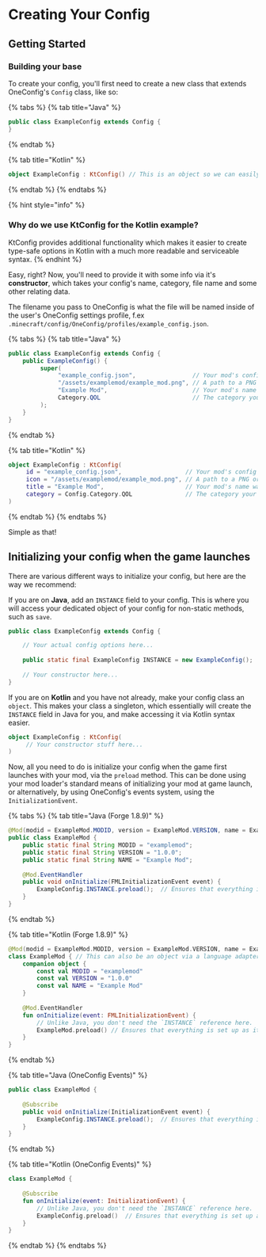 # Creating Your Config

## Getting Started

### Building your base

To create your config, you'll first need to create a new class that extends OneConfig's `Config` class, like so:

{% tabs %}
{% tab title="Java" %}
```java
public class ExampleConfig extends Config {
}
```
{% endtab %}

{% tab title="Kotlin" %}
```kotlin
object ExampleConfig : KtConfig() // This is an object so we can easily access a singleton instance of the config. Refer to later section for more info
```
{% endtab %}
{% endtabs %}

{% hint style="info" %}
### Why do we use KtConfig for the Kotlin example?

KtConfig provides additional functionality which makes it easier to create type-safe options in Kotlin with a much more readable and serviceable syntax.
{% endhint %}

Easy, right? Now, you'll need to provide it with some info via it's **constructor**, which takes your config's name, category, file name and some other relating data.

The filename you pass to OneConfig is what the file will be named inside of the user's OneConfig settings profile, f.ex `.minecraft/config/OneConfig/profiles/example_config.json`.

{% tabs %}
{% tab title="Java" %}
```java
public class ExampleConfig extends Config {
    public ExampleConfig() {
         super(
              "example_config.json",                // Your mod's config file's name and extension
              "/assets/examplemod/example_mod.png", // A path to a PNG or SVG file, used as your mod's icon in OneConfig's UI
              "Example Mod",                        // Your mod's name was it is shown in OneConfig's UI
              Category.QOL                          // The category your mod will be sorted in within OneConfig's UI
         );
    }
}
```
{% endtab %}

{% tab title="Kotlin" %}
```kotlin
object ExampleConfig : KtConfig(
     id = "example_config.json",                  // Your mod's config file's name and extension
     icon = "/assets/examplemod/example_mod.png", // A path to a PNG or SVG file, used as your mod's icon in OneConfig's UI
     title = "Example Mod",                       // Your mod's name was it is shown in OneConfig's UI
     category = Config.Category.QOL               // The category your mod will be sorted in within OneConfig's UI
)
```
{% endtab %}
{% endtabs %}

Simple as that!&#x20;

## Initializing your config when the game launches

There are various different ways to initialize your config, but here are the way we recommend:

If you are on **Java**, add an `INSTANCE` field to your config. This is where you will access your dedicated object of your config for non-static methods, such as `save`.

```java
public class ExampleConfig extends Config {

    // Your actual config options here...
    
    public static final ExampleConfig INSTANCE = new ExampleConfig();
    
    // Your constructor here...
}
```

If you are on **Kotlin** and you have not already, make your config class an `object`. This makes your class a singleton, which essentially will create the `INSTANCE` field in Java for you, and make accessing it via Kotlin syntax easier.

```kotlin
object ExampleConfig : KtConfig(
     // Your constructor stuff here...
)
```

Now, all you need to do is initialize your config when the game first launches with your mod, via the `preload` method. This can be done using your mod loader's standard means of initializing your mod at game launch, or alternatively, by using OneConfig's events system, using the `InitializationEvent`.

{% tabs %}
{% tab title="Java (Forge 1.8.9)" %}
```java
@Mod(modid = ExampleMod.MODID, version = ExampleMod.VERSION, name = ExampleMod.NAME)
public class ExampleMod {
    public static final String MODID = "examplemod";
    public static final String VERSION = "1.0.0";
    public static final String NAME = "Example Mod";
    
    @Mod.EventHandler
    public void onInitialize(FMLInitializationEvent event) {
        ExampleConfig.INSTANCE.preload();  // Ensures that everything is set up as it should be!
    }
}
```
{% endtab %}

{% tab title="Kotlin (Forge 1.8.9)" %}
```kotlin
@Mod(modid = ExampleMod.MODID, version = ExampleMod.VERSION, name = ExampleMod.NAME)
class ExampleMod { // This can also be an object via a language adapter, which you can use via OneConfig!
    companion object {
        const val MODID = "examplemod"
        const val VERSION = "1.0.0"
        const val NAME = "Example Mod"
    }
    
    @Mod.EventHandler
    fun onInitialize(event: FMLInitializationEvent) {
        // Unlike Java, you don't need the `INSTANCE` reference here.
        ExampleMod.preload() // Ensures that everything is set up as it should be!
    }
}
```
{% endtab %}

{% tab title="Java (OneConfig Events)" %}
```java
public class ExampleMod {
    
    @Subscribe
    public void onInitialize(InitializationEvent event) {
        ExampleConfig.INSTANCE.preload();  // Ensures that everything is set up as it should be!
    }
}
```
{% endtab %}

{% tab title="Kotlin (OneConfig Events)" %}
```kotlin
class ExampleMod {
    
    @Subscribe
    fun onInitialize(event: InitializationEvent) {
        // Unlike Java, you don't need the `INSTANCE` reference here.
        ExampleConfig.preload()  // Ensures that everything is set up as it should be!
    }
}
```
{% endtab %}
{% endtabs %}
